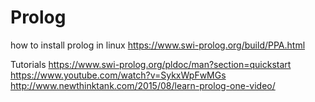 # Prolog

how to install prolog in linux
https://www.swi-prolog.org/build/PPA.html

Tutorials
https://www.swi-prolog.org/pldoc/man?section=quickstart
https://www.youtube.com/watch?v=SykxWpFwMGs
http://www.newthinktank.com/2015/08/learn-prolog-one-video/